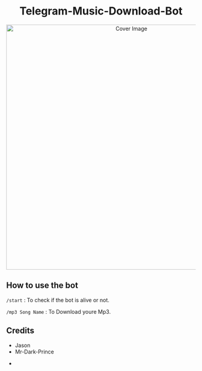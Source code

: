 <h1 align="center">Telegram-Music-Download-Bot</h3>
<p align="center">
  <a href="https://github.com/EverythingSuckz/TG-FileStreamBot">
    <img src="https://socialify.git.ci/hirunaofficial/Telegram-Music-Download-Bot/image?description=1&font=Source%20Code%20Pro&forks=1&issues=1&language=1&owner=1&pattern=Floating%20Cogs&pulls=1&stargazers=1&theme=Dark" alt="Cover Image" width="650">
  </a>


## How to use the bot
 
`/start` : To check if the bot is alive or not.

`/mp3 Song Name` : To Download youre Mp3.

## Credits

- Jason
- Mr-Dark-Prince
- </p>
